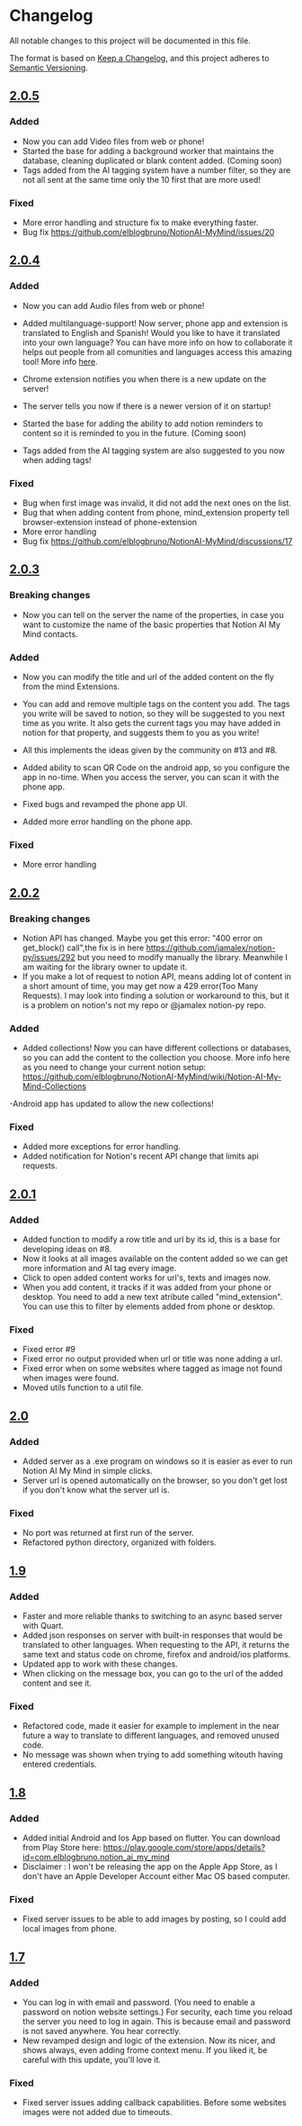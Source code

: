 # Changelog

All notable changes to this project will be documented in this file.

The format is based on [Keep a Changelog](https://keepachangelog.com/en/1.0.0/),
and this project adheres to [Semantic Versioning](https://semver.org/spec/v2.0.0.html).
## [2.0.5]

### Added 

- Now you can add Video files from web or phone!
- Started the base for adding a background worker that maintains the database, cleaning duplicated or blank content added. (Coming soon)
- Tags added from the AI tagging system have a number filter, so they are not all sent at the same time only the 10 first that are more used!

### Fixed
- More error handling and structure fix to make everything faster.
- Bug fix https://github.com/elblogbruno/NotionAI-MyMind/issues/20

## [2.0.4]

### Added 

- Now you can add Audio files from web or phone!
- Added multilanguage-support! Now server, phone app and extension is translated to English and Spanish! Would you like to have it translated into your own language? You can have more info on how to collaborate it helps out people from all comunities and languages access this amazing tool! More info [here](https://github.com/elblogbruno/NotionAI-MyMind-Translations).

- Chrome extension notifies you when there is a new update on the server!
- The server tells you now if there is a newer version of it on startup!
- Started the base for adding the ability to add notion reminders to content so it is reminded to you in the future. (Coming soon)
- Tags added from the AI tagging system are also suggested to you now when adding tags!

### Fixed
- Bug when first image was invalid, it did not add the next ones on the list.
- Bug that when adding content from phone, mind_extension property tell browser-extension instead of phone-extension
- More error handling
- Bug fix https://github.com/elblogbruno/NotionAI-MyMind/discussions/17
## [2.0.3]

### Breaking changes
- Now you can tell on the server the name of the properties, in case you want to customize the name of the basic properties that Notion AI My Mind contacts.

### Added 

- Now you can modify the title and url of the added content on the fly from the mind Extensions.
- You can add and remove multiple tags on the content you add. The tags you write will be saved to notion, so they will be suggested to you next time as you write.
  It also gets the current tags you may have added in notion for that property, and suggests them to you as you write!
- All this implements the ideas given by the community on #13 and #8.

- Added ability to scan QR Code on the android app, so you configure the app in no-time. When you access the server, you can scan it with the phone app.
- Fixed bugs and revamped the phone app UI. 
- Added more error handling on the phone app.
### Fixed

- More error handling

## [2.0.2]

### Breaking changes
- Notion API has changed. Maybe you get this error: "400 error on get_block() call",the fix is in here https://github.com/jamalex/notion-py/issues/292 but you need to modify manually the library. Meanwhile I am waiting for the library owner to update it.
- If you make a lot of request to notion API, means adding lot of content in a short amount of time, you may get now a 429 error(Too Many Requests). I may look into finding a solution or workaround to this, but it is a problem on notion's not my repo or @jamalex notion-py repo.

### Added 

- Added collections! Now you can have different collections or databases, so you can add the content to the collection you choose. More info here as you need to change your current notion setup:  https://github.com/elblogbruno/NotionAI-MyMind/wiki/Notion-AI-My-Mind-Collections

-Android app has updated to allow the new collections!

### Fixed

- Added more exceptions for error handling.
- Added notification for Notion's recent API change that limits api requests.

## [2.0.1]

### Added 

- Added function to modify a row title and url by its id, this is a base for developing ideas on #8.
- Now it looks at all images available on the content added so we can get more information and AI tag every image.
- Click to open added content works for url's, texts and images now.
- When you add content, it tracks if it was added from your phone or desktop. You need to add a new text atribute called "mind_extension". You can use this to filter by elements added from phone or desktop.
### Fixed

- Fixed error #9
- Fixed error no output provided when url or title was none adding a url.
- Fixed error when on some websites where tagged as image not found when images were found.
- Moved utils function to a util file.

## [2.0]

### Added 

- Added server as a .exe program on windows so it is easier as ever to run Notion AI My Mind in simple clicks.
- Server url is opened automatically on the browser, so you don't get lost if you don't know what the server url is.


### Fixed

- No port was returned at first run of the server.
- Refactored python directory, organized with folders.

## [1.9]

### Added 

- Faster and more reliable thanks to switching to an async based server with Quart. 
- Added json responses on server with built-in responses that would be translated to other languages. When requesting to the API, it returns the same text and status code on chrome, firefox and android/ios platforms.
- Updated app to work with these changes.
- When clicking on the message box, you can go to the url of the added content and see it.

### Fixed

- Refactored code, made it easier for example to implement in the near future a way to translate to different languages, and removed unused code.
- No message was shown when trying to add something witouth having entered credentials.

## [1.8]

### Added 

- Added initial Android and Ios App based on flutter. You can download from Play Store here: https://play.google.com/store/apps/details?id=com.elblogbruno.notion_ai_my_mind
- Disclaimer : I won't be releasing the app on the Apple App Store, as I don't have an Apple Developer Account either Mac OS based computer.

### Fixed

- Fixed server issues to be able to add images by posting, so I could add local images from phone.

## [1.7]

### Added 

- You can log in with email and password. (You need to enable a password on notion website settings.) For security, each time you reload the server you need to log in again. This is because email and password is not saved anywhere. You hear correctly.
- New revamped design and logic of the extension. Now its nicer, and shows always, even adding frome context menu. If you liked it, be careful with this update, you'll love it. 

### Fixed

- Fixed server issues adding callback capabilities. Before some websites images were not added due to timeouts.

[2.0.5]: https://github.com/elblogbruno/NotionAI-MyMind/releases/tag/2.0.5
[2.0.4]: https://github.com/elblogbruno/NotionAI-MyMind/releases/tag/2.0.4
[2.0.3]: https://github.com/elblogbruno/NotionAI-MyMind/releases/tag/2.0.3
[2.0.2]: https://github.com/elblogbruno/NotionAI-MyMind/releases/tag/2.0.2
[2.0.1]: https://github.com/elblogbruno/NotionAI-MyMind/releases/tag/2.0.1
[2.0]: https://github.com/elblogbruno/NotionAI-MyMind/releases/tag/2.0
[1.9]: https://github.com/elblogbruno/NotionAI-MyMind/releases/tag/1.9
[1.8]: https://github.com/elblogbruno/NotionAI-MyMind/releases/tag/1.8
[1.7]: https://github.com/elblogbruno/NotionAI-MyMind/releases/tag/1.7
